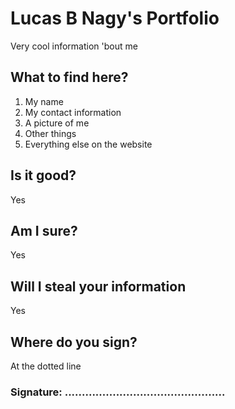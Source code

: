 # Lucas B Nagy's Portfolio
Very cool information 'bout me
## What to find here?
1. My name
2. My contact information
3. A picture of me
4. Other things
5. Everything else on the website
## Is it good?
Yes
## Am I sure?
Yes
## Will I steal your information
Yes
## Where do you sign?
At the dotted line
### Signature: ...............................................
